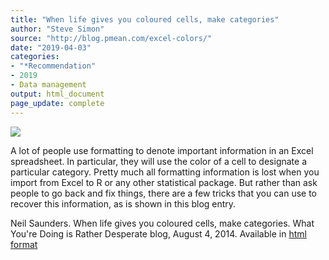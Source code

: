 ```yaml
---
title: "When life gives you coloured cells, make categories"
author: "Steve Simon"
source: "http://blog.pmean.com/excel-colors/"
date: "2019-04-03"
categories:
- "*Recommendation"
- 2019
- Data management
output: html_document
page_update: complete
---
```


![](http://www.pmean.com/new-images/19/excel-colors01.png)

<div class="notes">

A lot of people use formatting to denote important information in an Excel spreadsheet. In particular, they will use the color of a cell to designate a particular category. Pretty much all formatting information is lost when you import from Excel to R or any other statistical package. But rather than ask people to go back and fix things, there are a few tricks that you can use to recover this information, as is shown in this blog entry.

Neil Saunders. When life gives you coloured cells, make categories. What You're Doing is Rather Desperate blog, August 4, 2014. Available in [html format][sau1]

[sau1]: https://nsaunders.wordpress.com/2014/08/06/when-life-gives-you-coloured-cells-make-categories/

</div>
